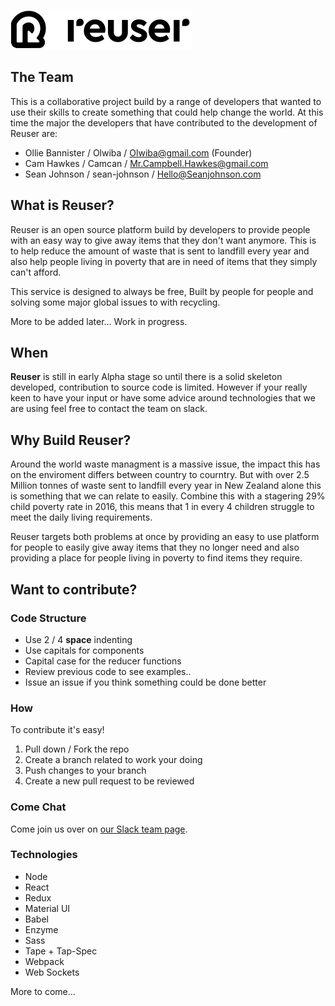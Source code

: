 ![Reuser](https://github.com/ReuserOrg/Reuser/blob/master/public/resources/images/logo.png?raw=true "Reuser")


## The Team

This is a collaborative project build by a range of developers that wanted to use their skills to create something that could help change the world. 
At this time the major the developers that have contributed to the development of Reuser are:

- Ollie Bannister / Olwiba / Olwiba@gmail.com (Founder)
- Cam Hawkes / Camcan / Mr.Campbell.Hawkes@gmail.com
- Sean Johnson / sean-johnson / Hello@Seanjohnson.com


## What is Reuser?

Reuser is an open source platform build by developers to provide people with an easy way to give away items that they don't want anymore.
This is to help reduce the amount of waste that is sent to landfill every year and also help people living in poverty that are in need of items that they simply can't afford.

This service is designed to always be free, Built by people for people and solving some major global issues to with recycling. 

More to be added later... Work in progress.


## When

__Reuser__ is still in early Alpha stage so until there is a solid skeleton developed, contribution to source code is limited. However if your really keen to have your input or have some advice around technologies that we are using feel free to contact the team on slack.  


## Why Build Reuser?

Around the world waste managment is a massive issue, the impact this has on the enviroment differs between country to courntry. But with over 2.5 Million tonnes of waste sent to landfill every year in New Zealand alone this is something that we can relate to easily. Combine this with a stagering 29% child poverty rate in 2016, this means that 1 in every 4 children struggle to meet the daily living requirements. 

Reuser targets both problems at once by providing an easy to use platform for people to easily give away items that they no longer need and also providing a place for people living in poverty to find items they require.


## Want to contribute?

### Code Structure

- Use 2 / 4 __space__ indenting 
- Use capitals for components
- Capital case for the reducer functions
- Review previous code to see examples..
- Issue an issue if you think something could be done better

### How

To contribute it's easy! 

1. Pull down / Fork the repo
2. Create a branch related to work your doing
3. Push changes to your branch
4. Create a new pull request to be reviewed

### Come Chat

Come join us over on [our Slack team page](https://reuser.slack.com).

### Technologies

- Node
- React
- Redux
- Material UI
- Babel
- Enzyme
- Sass
- Tape + Tap-Spec
- Webpack
- Web Sockets

More to come...
